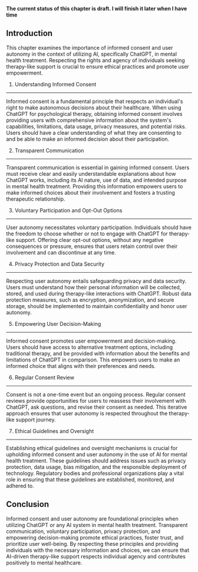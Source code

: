 **The current status of this chapter is draft. I will finish it later when I have time**

Introduction
------------

This chapter examines the importance of informed consent and user autonomy in the context of utilizing AI, specifically ChatGPT, in mental health treatment. Respecting the rights and agency of individuals seeking therapy-like support is crucial to ensure ethical practices and promote user empowerment.

1. Understanding Informed Consent
---------------------------------

Informed consent is a fundamental principle that respects an individual's right to make autonomous decisions about their healthcare. When using ChatGPT for psychological therapy, obtaining informed consent involves providing users with comprehensive information about the system's capabilities, limitations, data usage, privacy measures, and potential risks. Users should have a clear understanding of what they are consenting to and be able to make an informed decision about their participation.

2. Transparent Communication
----------------------------

Transparent communication is essential in gaining informed consent. Users must receive clear and easily understandable explanations about how ChatGPT works, including its AI nature, use of data, and intended purpose in mental health treatment. Providing this information empowers users to make informed choices about their involvement and fosters a trusting therapeutic relationship.

3. Voluntary Participation and Opt-Out Options
----------------------------------------------

User autonomy necessitates voluntary participation. Individuals should have the freedom to choose whether or not to engage with ChatGPT for therapy-like support. Offering clear opt-out options, without any negative consequences or pressure, ensures that users retain control over their involvement and can discontinue at any time.

4. Privacy Protection and Data Security
---------------------------------------

Respecting user autonomy entails safeguarding privacy and data security. Users must understand how their personal information will be collected, stored, and used during therapy-like interactions with ChatGPT. Robust data protection measures, such as encryption, anonymization, and secure storage, should be implemented to maintain confidentiality and honor user autonomy.

5. Empowering User Decision-Making
----------------------------------

Informed consent promotes user empowerment and decision-making. Users should have access to alternative treatment options, including traditional therapy, and be provided with information about the benefits and limitations of ChatGPT in comparison. This empowers users to make an informed choice that aligns with their preferences and needs.

6. Regular Consent Review
-------------------------

Consent is not a one-time event but an ongoing process. Regular consent reviews provide opportunities for users to reassess their involvement with ChatGPT, ask questions, and revise their consent as needed. This iterative approach ensures that user autonomy is respected throughout the therapy-like support journey.

7. Ethical Guidelines and Oversight
-----------------------------------

Establishing ethical guidelines and oversight mechanisms is crucial for upholding informed consent and user autonomy in the use of AI for mental health treatment. These guidelines should address issues such as privacy protection, data usage, bias mitigation, and the responsible deployment of technology. Regulatory bodies and professional organizations play a vital role in ensuring that these guidelines are established, monitored, and adhered to.

Conclusion
----------

Informed consent and user autonomy are foundational principles when utilizing ChatGPT or any AI system in mental health treatment. Transparent communication, voluntary participation, privacy protection, and empowering decision-making promote ethical practices, foster trust, and prioritize user well-being. By respecting these principles and providing individuals with the necessary information and choices, we can ensure that AI-driven therapy-like support respects individual agency and contributes positively to mental healthcare.

